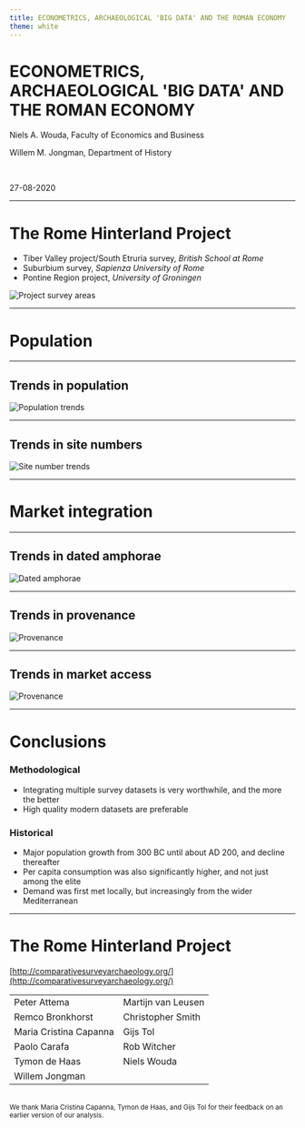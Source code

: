 ```yaml
---
title: ECONOMETRICS, ARCHAEOLOGICAL 'BIG DATA' AND THE ROMAN ECONOMY
theme: white
---
```


# ECONOMETRICS, ARCHAEOLOGICAL 'BIG DATA' AND THE ROMAN ECONOMY

Niels A. Wouda, Faculty of Economics and Business

Willem M. Jongman, Department of History

<br>

27-08-2020

---

# The Rome Hinterland Project

- Tiber Valley project/South Etruria survey, _British School at Rome_
- Suburbium survey, _Sapienza University of Rome_
- Pontine Region project, _University of Groningen_

![Project survey areas](images/rhp_areas.png)

---

# Population

----

## Trends in population

![Population trends](images/population_trends.png)

----

## Trends in site numbers

![Site number trends](images/site_number_trends.png)

---

# Market integration

----

## Trends in dated amphorae

![Dated amphorae](images/dated_amphorae.png)

----

## Trends in provenance

![Provenance](images/provenance.png)

----

## Trends in market access

![Provenance](images/market_access.png)

---

# Conclusions

### Methodological

- Integrating multiple survey datasets is very worthwhile, and the more the 
  better
- High quality modern datasets are preferable


### Historical
- Major population growth from 300 BC until about AD 200, and decline thereafter
- Per capita consumption was also significantly higher, and not just among the elite
- Demand was first met locally, but increasingly from the wider Mediterranean 

---

# The Rome Hinterland Project

[http://comparativesurveyarchaeology.org/](http://comparativesurveyarchaeology.org/)

| | |
| --- | --- |
| Peter Attema| Martijn van Leusen |
| Remco Bronkhorst | Christopher Smith |
| Maria Cristina Capanna | Gijs Tol |
| Paolo Carafa | Rob Witcher |
| Tymon de Haas | Niels Wouda |
| Willem Jongman | |

<br>

<small>
    We thank Maria Cristina Capanna, Tymon de Haas, and Gijs Tol for their feedback
    on an earlier version of our analysis.
</small>
